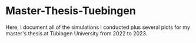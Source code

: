 # Master-Thesis-Tuebingen
Here, I document all of the simulations I conducted plus several plots for my master's thesis at Tübingen University from 2022 to 2023.
